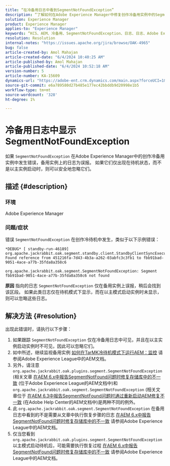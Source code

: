 ```yaml
---
title: “在冷备用日志中看到SegmentNotFoundException”
description: “了解如何在Adobe Experience Manager中修复创作冷备用实例中的SegmentNotFoundException错误。”
solution: Experience Manager
product: Experience Manager
applies-to: "Experience Manager"
keywords: “KCS、AEM、冷备用、SegmentNotFoundException、日志、日志、Adobe Experience Manager”
resolution: Resolution
internal-notes: "https://issues.apache.org/jira/browse/OAK-4965"
bug: false
article-created-by: Amol Mahajan
article-created-date: "6/4/2024 10:40:25 AM"
article-published-by: Amol Mahajan
article-published-date: "6/4/2024 10:52:18 AM"
version-number: 5
article-number: KA-15609
dynamics-url: "https://adobe-ent.crm.dynamics.com/main.aspx?forceUCI=1&pagetype=entityrecord&etn=knowledgearticle&id=3dad98d8-5e22-ef11-840b-6045bd006704"
source-git-commit: e6a789580d27b485e177ec42bbddb9d20998e1b5
workflow-type: tm+mt
source-wordcount: '328'
ht-degree: 1%

---
```


# 冷备用日志中显示SegmentNotFoundException


如果 `SegmentNotFoundException` 在Adobe Experience Manager中的创作冷备用实例中发生错误，备用实例上的日志为误报。 如果它们仅出现在待机状态，而不是以主实例启动时，则可以安全地忽略它们。

## 描述 {#description}


### 环境

Adobe Experience Manager



### 问题/症状

错误 `SegmentNotFoundException` 在创作冷待机中发生，类似于以下示例错误：


```
*DEBUG* [ standby-run-46189]  org.apache.jackrabbit.oak.segment.standby.client.StandbyClientSyncExecution Found reference from 451216fa-7d43-4b3a-a262-03abfc3c3fb1 to fbb91bad-9051-4ace-a77b-35fda8a358c6

org.apache.jackrabbit.oak.segment.SegmentNotFoundException: Segment fbb91bad-9051-4ace-a77b-35fda8a358c6 not found
```


<b>原因</b>
指向的日志 `SegmentNotFoundException` 仅在备用实例上误报，稍后会找到该区段。
如果此类日志仅在待机模式下显示，而在以主模式启动实例时未显示，则可以忽略这些日志。




## 解决方法 {#resolution}


出现此错误时，请执行以下步骤：

1. 如果跟踪 `SegmentNotFoundException` 仅在冷备用日志中可见，并且在以主实例启动实例时不可见，因此可以忽略它们。
2. 如中所述，继续监视备用实例 [如何在TarMK冷待机模式下运行AEM：监控](https://docs.adobe.com/content/help/en/experience-manager-65/deploying/deploying/tarmk-cold-standby.html#monitoring) 请参阅Adobe Experience League中的AEM文档。
3. 另外，请注意 `org.apache.jackrabbit.oak.plugins.segment.SegmentNotFoundException` (相关文章 [在AEM 6.x中报告SegmentNotFound问题时修复存储库中的不一致](https://helpx.adobe.com/experience-manager/kb/fix-inconsistencies-in-the-repository-when-segmentnotfound-issue.html) (位于Adobe Experience League的AEM文档中)和 `org.apache.jackrabbit.oak.segment.SegmentNotFoundException` (相关文章位于 [在AEM 6.3中报告SegmentNotFound问题时通过重新启动AEM修复不一致](https://helpx.adobe.com/au/experience-manager/kb/fix-inconsistencies-by-restarting-AEM-when-segmentNotFound-issue-is-reported-in-AEM.html) (在Adobe Help Center的AEM文档中)是两种不同的例外。
4. 此 `org.apache.jackrabbit.oak.segment.SegmentNotFoundException` 在备用日志中看到的不是需要从文章中执行恢复步骤的日志 [在AEM 6.x中报告SegmentNotFound问题时修复存储库中的不一致](https://helpx.adobe.com/experience-manager/kb/fix-inconsistencies-in-the-repository-when-segmentnotfound-issue.html) 请参阅Adobe Experience League中的AEM文档。
5. 仅当您看到 `org.apache.jackrabbit.oak.plugins.segment.SegmentNotFoundException` 以主模式启动待机后，可能需要执行恢复过程 [在AEM 6.x中报告SegmentNotFound问题时修复存储库中的不一致](https://helpx.adobe.com/experience-manager/kb/fix-inconsistencies-in-the-repository-when-segmentnotfound-issue.html) 请参阅Adobe Experience League中的AEM文档。

